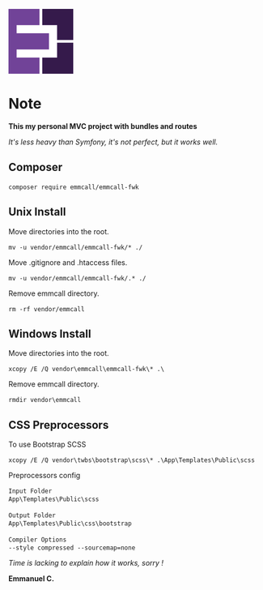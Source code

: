 ![EmmCall Logo](https://github.com/Payfu/emmcall-fwk/blob/master/App/Templates/Public/favicon/favicon-128.png?raw=true)

# Note

**This my personal MVC project with bundles and routes**

*It's less heavy than Symfony, it's not perfect, but it works well.*

## Composer

```
composer require emmcall/emmcall-fwk
```

## Unix Install
Move directories into the root.
```
mv -u vendor/emmcall/emmcall-fwk/* ./
```

Move .gitignore and .htaccess files.
```
mv -u vendor/emmcall/emmcall-fwk/.* ./
```

Remove emmcall directory.
```
rm -rf vendor/emmcall
```

## Windows Install
Move directories into the root.
```
xcopy /E /Q vendor\emmcall\emmcall-fwk\* .\
```

Remove emmcall directory.
```
rmdir vendor\emmcall
```

## CSS Preprocessors
To use Bootstrap SCSS
```
xcopy /E /Q vendor\twbs\bootstrap\scss\* .\App\Templates\Public\scss
```
Preprocessors config
```
Input Folder
App\Templates\Public\scss

Output Folder
App\Templates\Public\css\bootstrap

Compiler Options
--style compressed --sourcemap=none
```

*Time is lacking to explain how it works, sorry !*

**Emmanuel C.**
